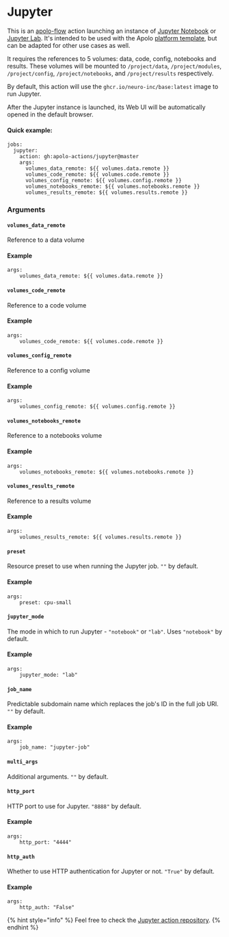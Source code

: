 # Jupyter

This is an [apolo-flow](https://docs.apolo.us/apolo-flow-reference) action launching an instance of [Jupyter Notebook](https://jupyter-notebook.readthedocs.io/en/stable/) or [Jupyter Lab](https://jupyterlab.readthedocs.io/en/stable/). It's intended to be used with the Apolo [platform template](https://github.com/neuro-inc/cookiecutter-neuro-project), but can be adapted for other use cases as well.

It requires the references to 5 volumes: data, code, config, notebooks and results. These volumes will be mounted to `/project/data`, `/project/modules`, `/project/config`, `/project/notebooks`, and `/project/results` respectively.

By default, this action will use the `ghcr.io/neuro-inc/base:latest` image to run Jupyter.

After the Jupyter instance is launched, its Web UI will be automatically opened in the default browser.

#### Quick example:

```
jobs:
  jupyter:
    action: gh:apolo-actions/jupyter@master
    args:
      volumes_data_remote: ${{ volumes.data.remote }}
      volumes_code_remote: ${{ volumes.code.remote }}
      volumes_config_remote: ${{ volumes.config.remote }}
      volumes_notebooks_remote: ${{ volumes.notebooks.remote }}
      volumes_results_remote: ${{ volumes.results.remote }}
```

### Arguments

#### `volumes_data_remote`

Reference to a data volume

#### Example

```
args:
	volumes_data_remote: ${{ volumes.data.remote }}
```

#### `volumes_code_remote`

Reference to a code volume

#### Example

```
args:
	volumes_code_remote: ${{ volumes.code.remote }}
```

#### `volumes_config_remote`

Reference to a config volume

#### Example

```
args:
	volumes_config_remote: ${{ volumes.config.remote }}
```

#### `volumes_notebooks_remote`

Reference to a notebooks volume

#### Example

```
args:
	volumes_notebooks_remote: ${{ volumes.notebooks.remote }}
```

#### `volumes_results_remote`

Reference to a results volume

#### Example

```
args:
	volumes_results_remote: ${{ volumes.results.remote }}
```

#### `preset`

Resource preset to use when running the Jupyter job. `""` by default.

#### Example

```
args:
    preset: cpu-small
```

#### `jupyter_mode`

The mode in which to run Jupyter - `"notebook"` or `"lab"`. Uses `"notebook"` by default.

#### Example

```
args:
    jupyter_mode: "lab"
```

#### `job_name`

Predictable subdomain name which replaces the job's ID in the full job URI. `""` by default.

#### Example

```
args:
	job_name: "jupyter-job"
```

#### `multi_args`

Additional arguments. `""` by default.

#### `http_port`

HTTP port to use for Jupyter. `"8888"` by default.

#### Example

```
args:
    http_port: "4444"
```

#### `http_auth`

Whether to use HTTP authentication for Jupyter or not. `"True"` by default.

#### Example

```
args:
    http_auth: "False"
```

{% hint style="info" %}
Feel free to check the [Jupyter action repository](https://github.com/apolo-actions/jupyter).
{% endhint %}
